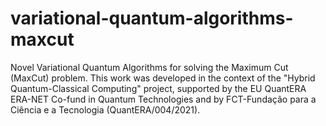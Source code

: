 # variational-quantum-algorithms-maxcut
Novel Variational Quantum Algorithms for solving the Maximum Cut (MaxCut) problem. This work was developed in the context of the "Hybrid Quantum-Classical Computing" project, supported by the EU QuantERA ERA-NET Co-fund in Quantum Technologies and by FCT-Fundação para a Ciência e a Tecnologia (QuantERA/004/2021).
